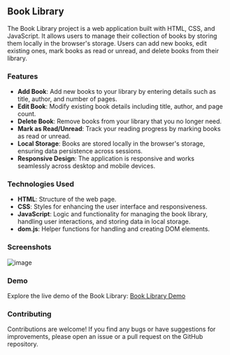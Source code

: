 ## Book Library

The Book Library project is a web application built with HTML, CSS, and JavaScript. It allows users to manage their collection of books by storing them locally in the browser's storage. Users can add new books, edit existing ones, mark books as read or unread, and delete books from their library.

### Features

- **Add Book**: Add new books to your library by entering details such as title, author, and number of pages.
- **Edit Book**: Modify existing book details including title, author, and page count.
- **Delete Book**: Remove books from your library that you no longer need.
- **Mark as Read/Unread**: Track your reading progress by marking books as read or unread.
- **Local Storage**: Books are stored locally in the browser's storage, ensuring data persistence across sessions.
- **Responsive Design**: The application is responsive and works seamlessly across desktop and mobile devices.

### Technologies Used

- **HTML**: Structure of the web page.
- **CSS**: Styles for enhancing the user interface and responsiveness.
- **JavaScript**: Logic and functionality for managing the book library, handling user interactions, and storing data in local storage.
- **dom.js**: Helper functions for handling and creating DOM elements.

### Screenshots

![image](https://github.com/MoMansur/Book-Library/assets/58377731/9dd97ea3-93f1-46e0-8c66-fb78e3bce125)


### Demo

Explore the live demo of the Book Library: [Book Library Demo](https://momansur.github.io/Book-Library/)

### Contributing

Contributions are welcome! If you find any bugs or have suggestions for improvements, please open an issue or a pull request on the GitHub repository.



